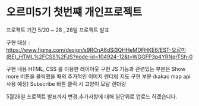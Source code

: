 <h1>오르미5기 첫번쨰 개인프로젝트</h1>

프로젝트 기간 5/20 ~ 28 , 28일 프로젝트 발표

구현 대상 : https://www.figma.com/design/s9RCnA6dSi3QHHeMDFHKE6/EST-오르미(BE)_HTML%2FCSS%2FJS?node-id=104924-12&t=WGGFP3p4YRNqrTSh-0

구현 내용
HTML, CSS 를 이용한 레이아웃 구현
JS 기능과 관련있는 부분은 Show more 버튼을 클릭했을 때의 추가적인 이미지 렌더링
지도 구현 부분 (kakao map api 사용 예정)
Subscribe 바튼 클릭 시 고양이 모달 렌더링

5월28일 프로젝트 발표까지 변경,추가사항에 대해 일단위로 업로드 하겠습니다.
